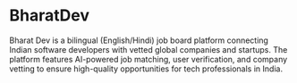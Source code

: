 # BharatDev
Bharat Dev is a bilingual (English/Hindi) job board platform connecting Indian software developers with vetted global companies and startups. The platform features AI-powered job matching, user verification, and company vetting to ensure high-quality opportunities for tech professionals in India.
